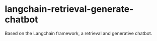 # langchain-retrieval-generate-chatbot
Based on the Langchain framework, a retrieval and generative chatbot.
